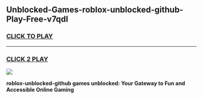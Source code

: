 
## Unblocked-Games-roblox-unblocked-github-Play-Free-v7qdl
<h3>
<a href="https://premium76.site?title=roblox-unblocked-github&ref=18A1">CLICK TO PLAY</a></h3>
<hr>

<h3>
<a href="https://premium76.site?title=roblox-unblocked-github&ref=18A1">CLICK 2 PLAY</a>
  
</h3>

<a href="https://premium76.site?title=roblox-unblocked-github&ref=18A1"><img src="https://clearcache.store/games.png"></a>


**roblox-unblocked-github games unblocked: Your Gateway to Fun and Accessible Online Gaming**
